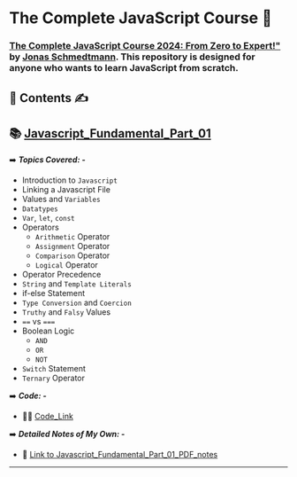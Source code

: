 # **The Complete JavaScript Course  🚀**

###  [The Complete JavaScript Course 2024: From Zero to Expert!"](https://www.udemy.com/course/the-complete-javascript-course/) by [Jonas Schmedtmann](https://x.com/jonasschmedtman). This repository is designed for anyone who wants to learn JavaScript from scratch.

 ##  📂 **Contents** ✍️

## 📚 [Javascript_Fundamental_Part_01](./)

 ➡️  ***Topics Covered: -***
 - Introduction to `Javascript`
 - Linking a Javascript File
 - Values and `Variables`
 - `Datatypes`
 - `Var`, `let`, `const`
 - Operators
   - `Arithmetic` Operator
   - `Assignment` Operator
   - `Comparison` Operator
   - `Logical` Operator
 - Operator Precedence
 - `String` and `Template Literals`
 - if-else Statement
 - `Type Conversion` and `Coercion`
 - `Truthy` and `Falsy` Values
 - `==` vs `===`
 - Boolean Logic
   - `AND`
   - `OR`
   - `NOT`
- `Switch` Statement
- `Ternary` Operator

➡️ ***Code: -***
  - 👨‍💻 [Code_Link](./Section-02-Javascript_Fundamental_Part_01/Code)


➡️ ***Detailed Notes of My Own: -***
- 📘 [Link to Javascript_Fundamental_Part_01_PDF_notes](./Section-02-Javascript_Fundamental_Part_01/Section-02_Detail_Notes/JavaScript_Fundamentals_Part_1_Own_Detail_Notes.pdf)
- ---
     

